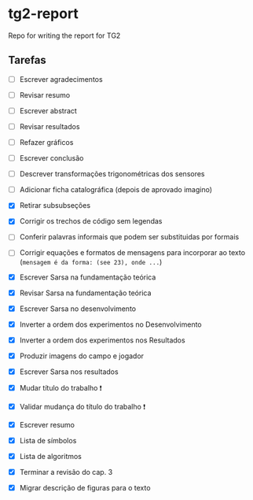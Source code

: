 # tg2-report
Repo for writing the report for TG2 

## Tarefas
- [ ] Escrever agradecimentos
- [ ] Revisar resumo
- [ ] Escrever abstract
- [ ] Revisar resultados
- [ ] Refazer gráficos
- [ ] Escrever conclusão
- [ ] Descrever transformações trigonométricas dos sensores
- [ ] Adicionar ficha catalográfica (depois de aprovado imagino)
- [x] Retirar subsubseções
- [x] Corrigir os trechos de código sem legendas
- [ ] Conferir palavras informais que podem ser substituidas por formais
- [ ] Corrigir equações e formatos de mensagens para incorporar ao texto (`mensagem é da forma: (see 23), onde ...`)
- [x] Escrever Sarsa na fundamentação teórica
- [x] Revisar Sarsa na fundamentação teórica
- [x] Escrever Sarsa no desenvolvimento
- [x] Inverter a ordem dos experimentos no Desenvolvimento
- [x] Inverter a ordem dos experimentos nos Resultados
- [x] Produzir imagens do campo e jogador
- [x] Escrever Sarsa nos resultados
- [x] Mudar título do trabalho ❗️
- [x] Validar mudança do título do trabalho ❗️
- [x] Escrever resumo
- [x] Lista de símbolos
- [x] Lista de algoritmos
- [x] Terminar a revisão do cap. 3
- [x] Migrar descrição de figuras para o texto

